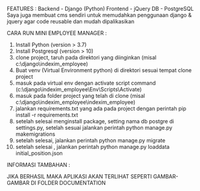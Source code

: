 FEATURES :
Backend - Django (Python)
Frontend - jQuery
DB - PostgreSQL
Saya juga membuat cms sendiri untuk memudahkan penggunaan django & jquery agar code reusable dan mudah dipalikasikan

CARA RUN MINI EMPLOYEE MANAGER :

1. Install Python (version > 3.7)
2. Install Postgresql (version > 10)
3. clone project, taruh pada direktori yang diinginkan (misal c:\django\indexim_employee)
4. Buat venv (Virtual Environment python) di direktori sesuai tempat clone project
5. masuk pada virtual env dengan activate script command (c:\django\indexim_employee\Env\Scripts\Activate)
6. masuk pada folder project yang telah di clone (misal  c:\django\indexim_employee\indexim_employee)
7. jalankan requirements.txt yang ada pada project dengan perintah pip install -r requirements.txt
8. setelah selesai menginstall package, setting nama db postgre di settings.py, setelah sesuai jalankan perintah python manage.py makemigrations
9. setelah selesai, jalankan perintah python manage.py migrate
10. setelah selesai , jalankan perintah python manage.py loaddata initial_position.json

INFORMASI TAMBAHAN :

JIKA BERHASIL MAKA APLIKASI AKAN TERLIHAT SEPERTI GAMBAR-GAMBAR DI FOLDER DOCUMENTATION
